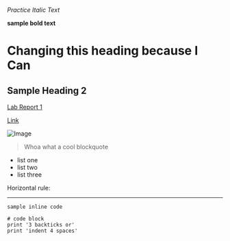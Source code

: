*Practice Italic Text*

**sample bold text**

# Changing this heading because I Can
## Sample Heading 2

[Lab Report 1](lab-report-1-week-2.html)


[Link](https://www.youtube.com/watch?v=PVWndYcW4NE)

![Image](https://www.capecod.com/wp-content/uploads/SK_Eastham-Wellfleet-Tidal-Scenic_11.06.17-3.jpg)

> Whoa what a cool blockquote

* list one
* list two
* list three


Horizontal rule:

---

`sample inline code`

```
# code block
print '3 backticks or'
print 'indent 4 spaces'
```
